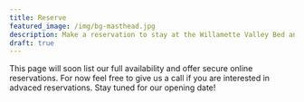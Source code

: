 ```yaml
---
title: Reserve
featured_image: /img/bg-masthead.jpg
description: Make a reservation to stay at the Willamette Valley Bed and Breakfast
draft: true
---
```

This page will soon list our full availability and offer secure online reservations. For now feel free to give us a call if you are interested in advaced reservations. Stay tuned for our opening date!
